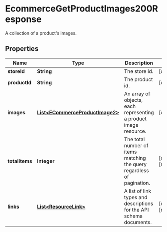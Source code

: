 

# EcommerceGetProductImages200Response

A collection of a product's images.

## Properties

| Name | Type | Description | Notes |
|------------ | ------------- | ------------- | -------------|
|**storeId** | **String** | The store id. |  [optional] |
|**productId** | **String** | The product id. |  [optional] |
|**images** | [**List&lt;ECommerceProductImage2&gt;**](ECommerceProductImage2.md) | An array of objects, each representing a product image resource. |  [optional] |
|**totalItems** | **Integer** | The total number of items matching the query regardless of pagination. |  [optional] [readonly] |
|**links** | [**List&lt;ResourceLink&gt;**](ResourceLink.md) | A list of link types and descriptions for the API schema documents. |  [optional] [readonly] |



